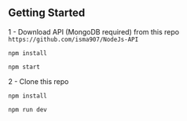 ## Getting Started


1 - Download API (MongoDB required) from this repo
`https://github.com/isma907/NodeJs-API`


`npm install`

`npm start`


2 - Clone this repo

`npm install`

`npm run dev`
